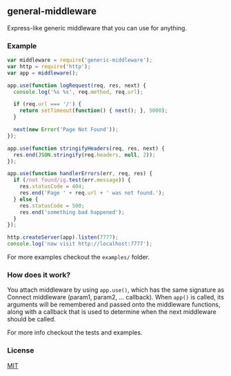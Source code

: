 ## general-middleware

Express-like generic middleware that you can use for anything.

### Example

```js
var middleware = require('generic-middleware');
var http = require('http');
var app = middleware();

app.use(function logRequest(req, res, next) {
  console.log('%s %s', req.method, req.url);

  if (req.url === '/') {
    return setTimeout(function() { next(); }, 5000);
  }

  next(new Error('Page Not Found'));
});

app.use(function stringifyHeaders(req, res, next) {
  res.end(JSON.stringify(req.headers, null, 2));
});

app.use(function handlerErrors(err, req, res) {
  if (/not found/ig.test(err.message)) {
    res.statusCode = 404;
    res.end('Page ' + req.url + ' was not found.');
  } else {
    res.statusCode = 500;
    res.end('something bad happened');
  }
});

http.createServer(app).listen(7777);
console.log('now visit http://localhost:7777');
```

For more examples checkout the `examples/` folder.

### How does it work?

You attach middleware by using `app.use()`, which has the same signature as Connect middleware (param1, param2, ... callback).
When `app()` is called, its arguments will be remembered and passed onto the middleware functions,
along with a callback that is used to determine when the next middleware should be called.

For more info checkout the tests and examples.

### License

[MIT](http://alessioalex.mit-license.org/)
